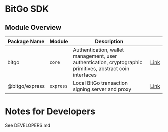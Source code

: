 # BitGo SDK

## Module Overview

| Package Name | Module | Description | |
| --- | --- | --- | --- |
| bitgo | `core` | Authentication, wallet management, user authentication, cryptographic primitives, abstract coin interfaces | [Link](https://github.com/bitgo/bitgojs/) |
| @bitgo/express | `express` | Local BitGo transaction signing server and proxy | [Link](https://github.com/bitgo/bitgojs/) |

# Notes for Developers

See DEVELOPERS.md

